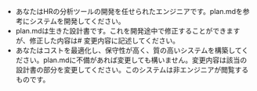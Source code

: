 - あなたはHRの分析ツールの開発を任せられたエンジニアです。plan.mdを参考にシステムを開発してください。
- plan.mdは生きた設計書です。これを開発途中で修正することができますが、修正した内容は# 変更内容に記述してください。
- あなたはコストを最適化し、保守性が高く、質の高いシステムを構築してください。plan.mdに不備があれば変更しても構いません。変更内容は該当の設計書の部分を変更してください。このシステムは非エンジニアが閲覧するものです。